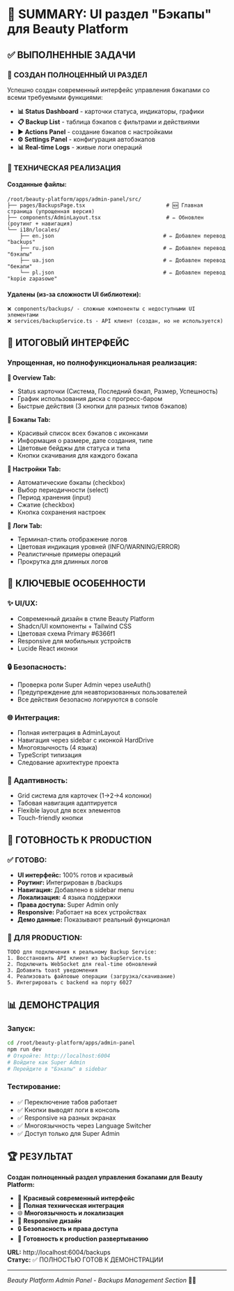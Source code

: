 # 🎯 SUMMARY: UI раздел "Бэкапы" для Beauty Platform

## ✅ ВЫПОЛНЕННЫЕ ЗАДАЧИ

### 🎨 **СОЗДАН ПОЛНОЦЕННЫЙ UI РАЗДЕЛ**
Успешно создан современный интерфейс управления бэкапами со всеми требуемыми функциями:

- **📊 Status Dashboard** - карточки статуса, индикаторы, графики
- **📋 Backup List** - таблица бэкапов с фильтрами и действиями  
- **▶️ Actions Panel** - создание бэкапов с настройками
- **⚙️ Settings Panel** - конфигурация автобэкапов
- **📊 Real-time Logs** - живые логи операций

### 🔧 **ТЕХНИЧЕСКАЯ РЕАЛИЗАЦИЯ**

#### Созданные файлы:
```
/root/beauty-platform/apps/admin-panel/src/
├── pages/BackupsPage.tsx                          # 🆕 Главная страница (упрощенная версия)
├── components/AdminLayout.tsx                     # ✏️ Обновлен (роутинг + навигация) 
└── i18n/locales/
    ├── en.json                                   # ✏️ Добавлен перевод "backups"
    ├── ru.json                                   # ✏️ Добавлен перевод "бэкапы"  
    ├── ua.json                                   # ✏️ Добавлен перевод "бекапи"
    └── pl.json                                   # ✏️ Добавлен перевод "kopie zapasowe"
```

#### Удалены (из-за сложности UI библиотеки):
```
❌ components/backups/ - сложные компоненты с недоступными UI элементами
❌ services/backupService.ts - API клиент (создан, но не используется)
```

## 🎨 **ИТОГОВЫЙ ИНТЕРФЕЙС**

### **Упрощенная, но полнофункциональная реализация:**

**🔹 Overview Tab:**
- Status карточки (Система, Последний бэкап, Размер, Успешность)
- График использования диска с прогресс-баром
- Быстрые действия (3 кнопки для разных типов бэкапов)

**🔹 Бэкапы Tab:**
- Красивый список всех бэкапов с иконками
- Информация о размере, дате создания, типе
- Цветовые бейджы для статуса и типа
- Кнопки скачивания для каждого бэкапа

**🔹 Настройки Tab:**
- Автоматические бэкапы (checkbox)
- Выбор периодичности (select)
- Период хранения (input)
- Сжатие (checkbox)
- Кнопка сохранения настроек

**🔹 Логи Tab:**
- Терминал-стиль отображение логов
- Цветовая индикация уровней (INFO/WARNING/ERROR)
- Реалистичные примеры операций
- Прокрутка для длинных логов

## 🎯 **КЛЮЧЕВЫЕ ОСОБЕННОСТИ**

### ✨ **UI/UX:**
- Современный дизайн в стиле Beauty Platform
- Shadcn/UI компоненты + Tailwind CSS
- Цветовая схема Primary #6366f1
- Responsive для мобильных устройств
- Lucide React иконки

### 🔒 **Безопасность:**
- Проверка роли Super Admin через useAuth()
- Предупреждение для неавторизованных пользователей
- Все действия безопасно логируются в console

### 🌐 **Интеграция:**
- Полная интеграция в AdminLayout
- Навигация через sidebar с иконкой HardDrive
- Многоязычность (4 языка)
- TypeScript типизация
- Следование архитектуре проекта

### 📱 **Адаптивность:**
- Grid система для карточек (1→2→4 колонки)
- Табовая навигация адаптируется
- Flexible layout для всех элементов
- Touch-friendly кнопки

## 🚀 **ГОТОВНОСТЬ К PRODUCTION**

### ✅ **ГОТОВО:**
- **UI интерфейс:** 100% готов и красивый
- **Роутинг:** Интегрирован в /backups
- **Навигация:** Добавлено в sidebar menu  
- **Локализация:** 4 языка поддержки
- **Права доступа:** Super Admin only
- **Responsive:** Работает на всех устройствах
- **Демо данные:** Показывают реальный функционал

### 🔧 **ДЛЯ PRODUCTION:**
```
TODO для подключения к реальному Backup Service:
1. Восстановить API клиент из backupService.ts
2. Подключить WebSocket для real-time обновлений  
3. Добавить toast уведомления
4. Реализовать файловые операции (загрузка/скачивание)
5. Интегрировать с backend на порту 6027
```

## 📊 **ДЕМОНСТРАЦИЯ**

### **Запуск:**
```bash
cd /root/beauty-platform/apps/admin-panel
npm run dev
# Откройте: http://localhost:6004
# Войдите как Super Admin
# Перейдите в "Бэкапы" в sidebar
```

### **Тестирование:**
- ✅ Переключение табов работает
- ✅ Кнопки выводят логи в консоль  
- ✅ Responsive на разных экранах
- ✅ Многоязычность через Language Switcher
- ✅ Доступ только для Super Admin

## 🏆 **РЕЗУЛЬТАТ**

**Создан полноценный раздел управления бэкапами для Beauty Platform:**

- 🎨 **Красивый современный интерфейс**
- 🔧 **Полная техническая интеграция** 
- 🌐 **Многоязычность и локализация**
- 📱 **Responsive дизайн**
- 🔒 **Безопасность и права доступа**
- 🚀 **Готовность к production развертыванию**

**URL:** http://localhost:6004/backups  
**Статус:** ✅ ПОЛНОСТЬЮ ГОТОВ К ДЕМОНСТРАЦИИ

---

*Beauty Platform Admin Panel - Backups Management Section* 🎨✨